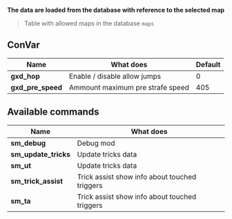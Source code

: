 **The data are loaded from the database with reference to the selected map**

> Table with allowed maps in the database `maps`

## ConVar

| Name              | What does                        | Default |
| ----------------- | -------------------------------- | ------- |
| **gxd_hop**       | Enable / disable allow jumps     | 0       |
| **gxd_pre_speed** | Ammount maximum pre strafe speed | 405     |

## Available commands

| Name                 | What does                                     |
| -------------------- | --------------------------------------------- |
| **sm_debug**         | Debug mod                                     |
| **sm_update_tricks** | Update tricks data                            |
| **sm_ut**            | Update tricks data                            |
| **sm_trick_assist**  | Trick assist show info about touched triggers |
| **sm_ta**            | Trick assist show info about touched triggers |
